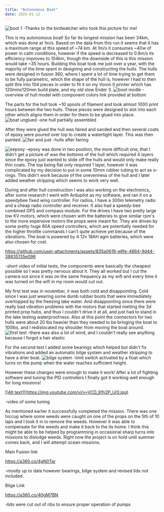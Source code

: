 ```yaml
---
title: "Autonomous Boat"
date: 2025-01-12
---
```

![boot 1](https://github.com/user-attachments/assets/46c3a189-8428-4dcf-b542-23ebe217a02a)
-Thanks to the birdwatcher who took this picture for me!

This is my autonomous boat! So far its longest mission has been 34km, which was done at 1m/s. Based on the data from this run it seems that it has a maximum range at this speed of ~74 km. At 1m/s it consumes ~40w of power in calm conditions, however if the speed is decreased to 0.8m/s its efficiency improves to 104km, though the downside of this is this mission would take ~35 hours. Building this boat took me just over a year, with the majority of the time spent in designing and constructing the hulls. The hulls were designed in fusion 360, where I spent a lot of time trying to get them to be fully parametric, which the shape of the hull is, however I had to then split this into 104 pieces in order to fit it on my Voron 0 printer which has 120mmx120mm build plate, and my old slow Ender 3. 
![boot modle](https://github.com/user-attachments/assets/ddf60f52-4661-4a29-864c-b63d0fddd672)
-overview of hull model with component colors link provided at bottom

The parts for the hull took ~10 spools of filament and took almost 1000 print hours between the two hulls. These pieces were designed to slot into each other which aligns them in order for them to be glued into place. 
![boat unglued](https://github.com/user-attachments/assets/d0117da6-6ca4-4c65-a91a-6f26f8b1418d)
-one hull partially assembled

After they were glued the hull was faired and sanded and then several coats of epoxy were poured over top to create a watertight layer. This was then painted.
![fair and just](https://github.com/user-attachments/assets/d55351f0-374a-40ef-ad2c-d64b229e895f)
-hulls after fairing

![eepoxy](https://github.com/user-attachments/assets/38eb3883-7169-421e-b9aa-8b9b4aec90b2)
-epoxy was done in two position, the more difficult one, that I didn't get a picture of was the
bottoms of the hull which required 4 layers since the epoxy just wanted to slide off the hulls and would only make really thin coats. The top being flat only required 1 layer, however it was complicated by my decision to put in some 10mm rubber tubing to act as o-rings. This didn't work because of the unevenness of the hull and I later added weather stripping which seems to work very well. 

During and after hull construction I was also working on the electronics, after some research I went with Ardupilot as my software, and ran it on a speedybee fixed wing controller. For radios, I have a 300m telemetry radio and a cheap radio controller and receiver. It also had a speedy-bee combined GPS and compass module. For the drives I have two pretty large low KV motors, which were chosen with the batteries to give similar rpm's to the more expensive motors the props were meant for. They are driven by some pretty huge 80A speed controllers, which are potentially needed for the higher throttle commands I can't quite achieve yet because of the vibrations. The boat is powered by 4 12v 18AH agm batteries, which were also chosen for cost.

https://github.com/user-attachments/assets/835a0619-e6fe-4864-9d44-38835135e096

-short video of initial tests, the components were basically the cheapest possible so I was pretty nervous about it. They all worked but I cut the camera out since it was on the same frequency as my wifi and every time it was turned on the wifi in my room would cut out.

My first test was in november, it was both cold and disappointing. Cold since I was just wearing some dumb rubber boots that were immediately overtopped by the freezing lake water. And disappointing since there were really bad vibration problems with the motors that started melting the 3d printed prop hubs, and thus I couldn't drive it at all, and just had to stand in the lake testing waterproofness. Also at this point the connectors for two hulls were about 20 lbs heavier than they needed to be bringing the boat to 100lbs, and I redislocated my shoulder from moving the boat around. 
![first test](https://github.com/user-attachments/assets/3c4ae99d-7ea3-4b6f-8ce4-9eeabe60b72f)
-there was also a lot of wind, and I couldn't really see anything because I forgot a hair elastic

For the second test I added some bearings which helped but didn't fix vibrations and added an automatic bilge system and weather stripping to have a drier boat.
![bilge system](https://github.com/user-attachments/assets/48c4a524-19db-41d9-aec2-356b069fba0e)
-limit switch activated by a float which turns on the pump when the water reaches sufficient height. 

However these changes were enough to make it work! After a lot of fighting software and tuning the PID controllers I finally got it working well enough for long missions!

[![Alt text]!(https://img.youtube.com/vi/v=VCD_91h2P_U/0.jpg)](https://www.youtube.com/watch?v=VCD_91h2P_U)

-video of some tuning

As mentioned earlier it successfully completed the mission. There was one hiccup where some weeds were caught on one of the props on the 5th of 10 laps and I took it in to remove the weeds. However it was able to compensate for the weeds and make it back to the its home. I think this might be able to be helped by programming in occasional sharp turns into missions to dislodge weeds. Right now the project is on hold until summer comes back, and I will attempt ocean missions.

Main Fusion link

https://a360.co/4gN0Tar

-mostly up to date however bearings, bilge system and revised lids not included.

Bilge Link

https://a360.co/40gM7BN

-bits were cut out of ribs to ensure proper operation of pumps

